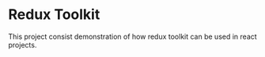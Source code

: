 # Redux Toolkit
This project consist demonstration of how redux toolkit can be used in react projects.
